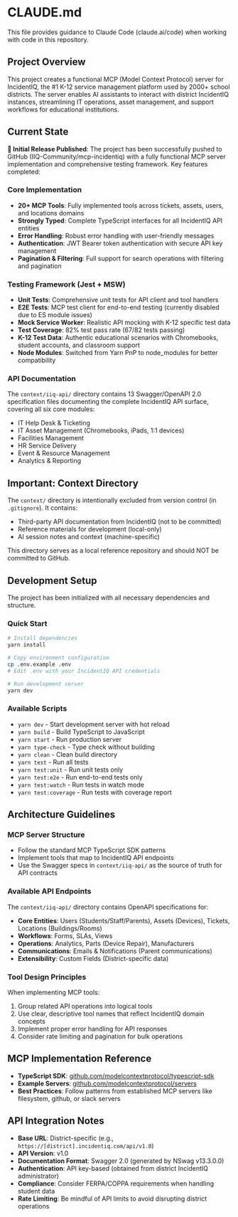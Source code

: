 # CLAUDE.md

This file provides guidance to Claude Code (claude.ai/code) when working with code in this repository.

## Project Overview

This project creates a functional MCP (Model Context Protocol) server for IncidentIQ, the #1 K-12 service management platform used by 2000+ school districts. The server enables AI assistants to interact with district IncidentIQ instances, streamlining IT operations, asset management, and support workflows for educational institutions.

## Current State

**🚀 Initial Release Published**: The project has been successfully pushed to GitHub (IIQ-Community/mcp-incidentiq) with a fully functional MCP server implementation and comprehensive testing framework. Key features completed:

### Core Implementation
- **20+ MCP Tools**: Fully implemented tools across tickets, assets, users, and locations domains
- **Strongly Typed**: Complete TypeScript interfaces for all IncidentIQ API entities
- **Error Handling**: Robust error handling with user-friendly messages
- **Authentication**: JWT Bearer token authentication with secure API key management
- **Pagination & Filtering**: Full support for search operations with filtering and pagination

### Testing Framework (Jest + MSW)
- **Unit Tests**: Comprehensive unit tests for API client and tool handlers
- **E2E Tests**: MCP test client for end-to-end testing (currently disabled due to ES module issues)
- **Mock Service Worker**: Realistic API mocking with K-12 specific test data
- **Test Coverage**: 82% test pass rate (67/82 tests passing)
- **K-12 Test Data**: Authentic educational scenarios with Chromebooks, student accounts, and classroom support
- **Node Modules**: Switched from Yarn PnP to node_modules for better compatibility

### API Documentation
The `context/iiq-api/` directory contains 13 Swagger/OpenAPI 2.0 specification files documenting the complete IncidentIQ API surface, covering all six core modules:
- IT Help Desk & Ticketing
- IT Asset Management (Chromebooks, iPads, 1:1 devices)
- Facilities Management
- HR Service Delivery
- Event & Resource Management
- Analytics & Reporting

## Important: Context Directory

The `context/` directory is intentionally excluded from version control (in `.gitignore`). It contains:
- Third-party API documentation from IncidentIQ (not to be committed)
- Reference materials for development (local-only)
- AI session notes and context (machine-specific)

This directory serves as a local reference repository and should NOT be committed to GitHub.

## Development Setup

The project has been initialized with all necessary dependencies and structure.

### Quick Start

```bash
# Install dependencies
yarn install

# Copy environment configuration
cp .env.example .env
# Edit .env with your IncidentIQ API credentials

# Run development server
yarn dev
```

### Available Scripts

- `yarn dev` - Start development server with hot reload
- `yarn build` - Build TypeScript to JavaScript
- `yarn start` - Run production server
- `yarn type-check` - Type check without building
- `yarn clean` - Clean build directory
- `yarn test` - Run all tests
- `yarn test:unit` - Run unit tests only
- `yarn test:e2e` - Run end-to-end tests only
- `yarn test:watch` - Run tests in watch mode
- `yarn test:coverage` - Run tests with coverage report

## Architecture Guidelines

### MCP Server Structure

- Follow the standard MCP TypeScript SDK patterns
- Implement tools that map to IncidentIQ API endpoints
- Use the Swagger specs in `context/iiq-api/` as the source of truth for API contracts

### Available API Endpoints

The `context/iiq-api/` directory contains OpenAPI specifications for:

- **Core Entities**: Users (Students/Staff/Parents), Assets (Devices), Tickets, Locations (Buildings/Rooms)
- **Workflows**: Forms, SLAs, Views
- **Operations**: Analytics, Parts (Device Repair), Manufacturers
- **Communications**: Emails & Notifications (Parent communications)
- **Extensibility**: Custom Fields (District-specific data)

### Tool Design Principles

When implementing MCP tools:

1. Group related API operations into logical tools
2. Use clear, descriptive tool names that reflect IncidentIQ domain concepts
3. Implement proper error handling for API responses
4. Consider rate limiting and pagination for bulk operations

## MCP Implementation Reference

- **TypeScript SDK**: [github.com/modelcontextprotocol/typescript-sdk](https://github.com/modelcontextprotocol/typescript-sdk)
- **Example Servers**: [github.com/modelcontextprotocol/servers](https://github.com/modelcontextprotocol/servers)
- **Best Practices**: Follow patterns from established MCP servers like filesystem, github, or slack servers

## API Integration Notes

- **Base URL**: District-specific (e.g., `https://[district].incidentiq.com/api/v1.0`)
- **API Version**: v1.0
- **Documentation Format**: Swagger 2.0 (generated by NSwag v13.3.0.0)
- **Authentication**: API key-based (obtained from district IncidentIQ administrator)
- **Compliance**: Consider FERPA/COPPA requirements when handling student data
- **Rate Limiting**: Be mindful of API limits to avoid disrupting district operations
